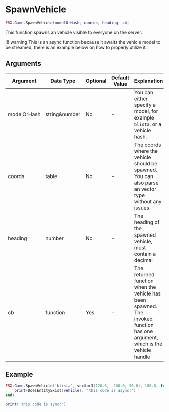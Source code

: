 # SpawnVehicle

```lua
ESX.Game.SpawnVehicle(modelOrHash, coords, heading, cb)
```

This function spawns an vehicle visible to everyone on the server.

!!! warning
      This is an async function because it awaits the vehicle model to be streamed, there is an example below on how to properly utilize it.

## Arguments

| Argument    | Data Type     | Optional | Default Value | Explanation                                                                                                                 |
|-------------|---------------|----------|---------------|-----------------------------------------------------------------------------------------------------------------------------|
| modelOrHash | string&number | No       | -             | You can either specify a model, for example `blista`, or a vehicle hash.                                                    |
| coords      | table         | No       | -             | The coords where the vehicle should be spawned. You can also parse an vector type without any issues                        |
| heading     | number        | No       | -             | The heading of the spawned vehicle, must contain a decimal                                                                  |
| cb          | function      | Yes      | -             | The returned function when the vehicle has been spawned. The invoked function has one argument, which is the vehicle handle |

## Example

```lua
ESX.Game.SpawnVehicle('blista', vector3(120.0, -200.0, 30.0), 100.0, function(vehicle)
	print(DoesEntityExist(vehicle), 'this code is async!')
end)

print('this code is sync!')
```
